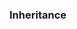 <link rel="stylesheet" href="{{baseUrl}}/css/textbook.css">

<div class="website-content">

### Inheritance

<div id="main">

<include src="./basics/topicPanel.md" />
<include src="./overriding/topicPanel.md" />
<include src="./overloading/topicPanel.md" />
<include src="./interfaces/topicPanel.md" />
<include src="./abstractClasses/topicPanel.md" />
<include src="./dynamicAndStaticBinding/topicPanel.md" />
<include src="./substitutability/topicPanel.md" />


</div>
</div>
